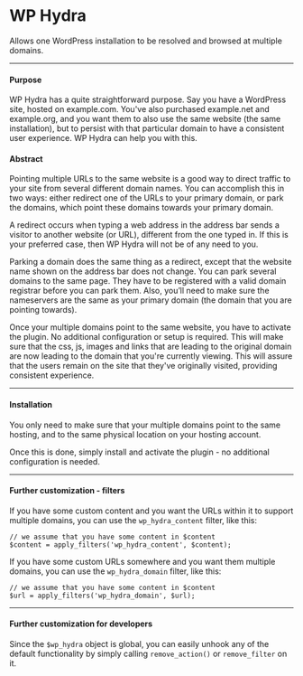 WP Hydra
========

Allows one WordPress installation to be resolved and browsed at multiple domains.

-----

#### Purpose

WP Hydra has a quite straightforward purpose. Say you have a WordPress site, hosted on example.com. You've also purchased example.net and example.org, and you want them to also use the same website (the same installation), but to persist with that particular domain to have a consistent user experience. WP Hydra can help you with this.

#### Abstract

Pointing multiple URLs to the same website is a good way to direct traffic to your site from several different domain names. You can accomplish this in two ways: either redirect one of the URLs to your primary domain, or park the domains, which point these domains towards your primary domain.

A redirect occurs when typing a web address in the address bar sends a visitor to another website (or URL), different from the one typed in. If this is your preferred case, then WP Hydra will not be of any need to you.

Parking a domain does the same thing as a redirect, except that the website name shown on the address bar does not change. You can park several domains to the same page. They have to be registered with a valid domain registrar before you can park them. Also, you’ll need to make sure the nameservers are the same as your primary domain (the domain that you are pointing towards).

Once your multiple domains point to the same website, you have to activate the plugin. No additional configuration or setup is required. This will make sure that the css, js, images and links that are leading to the original domain are now leading to the domain that you're currently viewing. This will assure that the users remain on the site that they've originally visited, providing consistent experience.

-----

#### Installation

You only need to make sure that your multiple domains point to the same hosting, and to the same physical location on your hosting account.

Once this is done, simply install and activate the plugin - no additional configuration is needed. 

-----

#### Further customization - filters

If you have some custom content and you want the URLs within it to support multiple domains, you can use the `wp_hydra_content` filter, like this:

	// we assume that you have some content in $content
    $content = apply_filters('wp_hydra_content', $content);

If you have some custom URLs somewhere and you want them multiple domains, you can use the `wp_hydra_domain` filter, like this:

	// we assume that you have some content in $content
    $url = apply_filters('wp_hydra_domain', $url);

-----

#### Further customization for developers

Since the `$wp_hydra` object is global, you can easily unhook any of the default functionality by simply calling `remove_action()` or `remove_filter` on it.